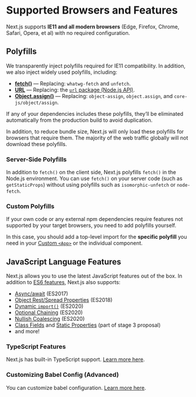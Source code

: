 
# Supported Browsers and Features

Next.js supports **IE11 and all modern browsers** (Edge, Firefox, Chrome, Safari, Opera, et al) with no required configuration.

## Polyfills

We transparently inject polyfills required for IE11 compatibility. In addition, we also inject widely used polyfills, including:

- [**fetch()**](https://developer.mozilla.org/en-US/docs/Web/API/Fetch_API) — Replacing: `whatwg-fetch` and `unfetch`.
- [**URL**](https://developer.mozilla.org/en-US/docs/Web/API/URL) — Replacing: the [`url` package (Node.js API)](https://nodejs.org/api/url.html).
- [**Object.assign()**](https://developer.mozilla.org/en-US/docs/Web/JavaScript/Reference/Global_Objects/Object/assign) — Replacing: `object-assign`, `object.assign`, and `core-js/object/assign`.

If any of your dependencies includes these polyfills, they’ll be eliminated automatically from the production build to avoid duplication.

In addition, to reduce bundle size, Next.js will only load these polyfills for browsers that require them. The majority of the web traffic globally will not download these polyfills.

### Server-Side Polyfills

In addition to `fetch()` on the client side, Next.js polyfills `fetch()` in the Node.js environment. You can use `fetch()` on your server code (such as `getStaticProps`) without using polyfills such as `isomorphic-unfetch` or `node-fetch`.

### Custom Polyfills

If your own code or any external npm dependencies require features not supported by your target browsers, you need to add polyfills yourself.

In this case, you should add a top-level import for the **specific polyfill** you need in your [Custom `<App>`](/docs/advanced-features/custom-app.md) or the individual component.

## JavaScript Language Features

Next.js allows you to use the latest JavaScript features out of the box. In addition to [ES6 features](https://github.com/lukehoban/es6features), Next.js also supports:

- [Async/await](https://github.com/tc39/ecmascript-asyncawait) (ES2017)
- [Object Rest/Spread Properties](https://github.com/tc39/proposal-object-rest-spread) (ES2018)
- [Dynamic `import()`](https://github.com/tc39/proposal-dynamic-import) (ES2020)
- [Optional Chaining](https://github.com/tc39/proposal-optional-chaining) (ES2020)
- [Nullish Coalescing](https://github.com/tc39/proposal-nullish-coalescing) (ES2020)
- [Class Fields](https://github.com/tc39/proposal-class-fields) and [Static Properties](https://github.com/tc39/proposal-static-class-features) (part of stage 3 proposal)
- and more!

### TypeScript Features

Next.js has built-in TypeScript support. [Learn more here](/docs/basic-features/typescript.md).

### Customizing Babel Config (Advanced)

You can customize babel configuration. [Learn more here](/docs/advanced-features/customizing-babel-config.md).
